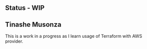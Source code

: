 ## Status - WIP

## Tinashe Musonza

This is a work in a progress as I learn usage of Terraform with AWS provider.
